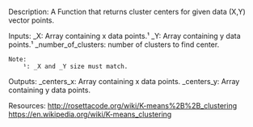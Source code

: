 Description:
    A Function that returns cluster centers for given data (X,Y) vector points.

Inputs:
    _X: Array containing x data points.¹
    _Y: Array containing y data points.¹
    _number_of_clusters: number of clusters to find center.

    Note:
        ¹: _X and _Y size must match. 

Outputs:
    _centers_x: Array containing x data points.
    _centers_y: Array containing y data points.

Resources:
    http://rosettacode.org/wiki/K-means%2B%2B_clustering
    https://en.wikipedia.org/wiki/K-means_clustering